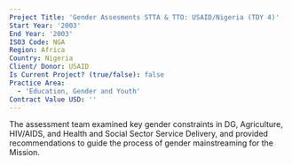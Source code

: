 ```yaml
---
Project Title: 'Gender Assesments STTA & TTO: USAID/Nigeria (TDY 4)'
Start Year: '2003'
End Year: '2003'
ISO3 Code: NGA
Region: Africa
Country: Nigeria
Client/ Donor: USAID
Is Current Project? (true/false): false
Practice Area:
  - 'Education, Gender and Youth'
Contract Value USD: ''
---
```

The assessment team examined key gender constraints in DG, Agriculture, HIV/AIDS, and Health and Social Sector Service Delivery, and provided recommendations to guide the process of gender mainstreaming for the Mission.